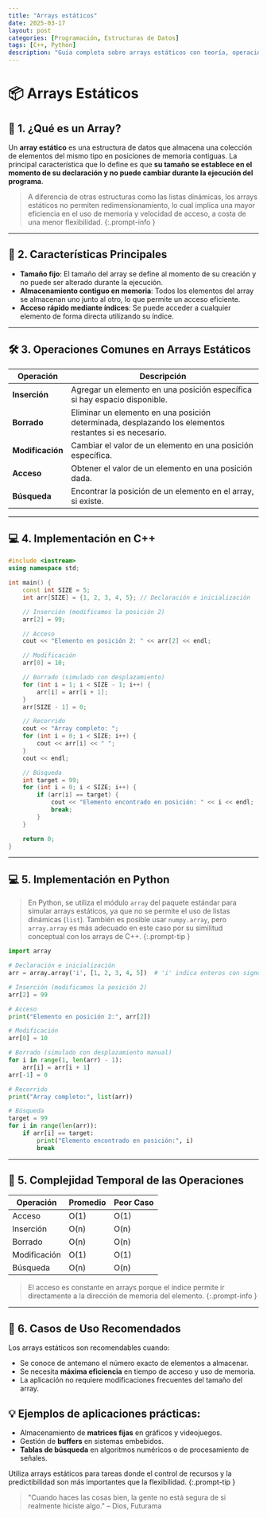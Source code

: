 ```yaml
---
title: "Arrays estáticos"
date: 2025-03-17
layout: post
categories: [Programación, Estructuras de Datos]
tags: [C++, Python]
description: "Guía completa sobre arrays estáticos con teoría, operaciones y ejemplos en C++ y Python."
---
```


# 📦 Arrays Estáticos

## 📘 1. ¿Qué es un Array?

Un **array estático** es una estructura de datos que almacena una colección de elementos del mismo tipo en posiciones de memoria contiguas. La principal característica que lo define es que **su tamaño se establece en el momento de su declaración y no puede cambiar durante la ejecución del programa**.

> A diferencia de otras estructuras como las listas dinámicas, los arrays estáticos no permiten redimensionamiento, lo cual implica una mayor eficiencia en el uso de memoria y velocidad de acceso, a costa de una menor flexibilidad.
{:.prompt-info }

---

## 🧩 2. Características Principales

- **Tamaño fijo**: El tamaño del array se define al momento de su creación y no puede ser alterado durante la ejecución.
- **Almacenamiento contiguo en memoria**: Todos los elementos del array se almacenan uno junto al otro, lo que permite un acceso eficiente.
- **Acceso rápido mediante índices**: Se puede acceder a cualquier elemento de forma directa utilizando su índice.

---

## 🛠️ 3. Operaciones Comunes en Arrays Estáticos

| **Operación**    | **Descripción**                                                                                        |
| ---------------- | ------------------------------------------------------------------------------------------------------ |
| **Inserción**    | Agregar un elemento en una posición específica si hay espacio disponible.                              |
| **Borrado**      | Eliminar un elemento en una posición determinada, desplazando los elementos restantes si es necesario. |
| **Modificación** | Cambiar el valor de un elemento en una posición específica.                                            |
| **Acceso**       | Obtener el valor de un elemento en una posición dada.                                                  |
| **Búsqueda**     | Encontrar la posición de un elemento en el array, si existe.                                           |

---

## 💻 4. Implementación en C++

```cpp
#include <iostream>
using namespace std;

int main() {
    const int SIZE = 5;
    int arr[SIZE] = {1, 2, 3, 4, 5}; // Declaración e inicialización

    // Inserción (modificamos la posición 2)
    arr[2] = 99;

    // Acceso
    cout << "Elemento en posición 2: " << arr[2] << endl;

    // Modificación
    arr[0] = 10;

    // Borrado (simulado con desplazamiento)
    for (int i = 1; i < SIZE - 1; i++) {
        arr[i] = arr[i + 1];
    }
    arr[SIZE - 1] = 0;

    // Recorrido
    cout << "Array completo: ";
    for (int i = 0; i < SIZE; i++) {
        cout << arr[i] << " ";
    }
    cout << endl;

    // Búsqueda
    int target = 99;
    for (int i = 0; i < SIZE; i++) {
        if (arr[i] == target) {
            cout << "Elemento encontrado en posición: " << i << endl;
            break;
        }
    }

    return 0;
}
```
---

## 💻 5. Implementación en Python

> En Python, se utiliza el módulo `array` del paquete estándar para simular arrays estáticos, ya que no se permite el uso de listas dinámicas (`list`). También es posible usar `numpy.array`, pero `array.array` es más adecuado en este caso por su similitud conceptual con los arrays de C++.
{:.prompt-tip }

```py
import array

# Declaración e inicialización
arr = array.array('i', [1, 2, 3, 4, 5])  # 'i' indica enteros con signo

# Inserción (modificamos la posición 2)
arr[2] = 99

# Acceso
print("Elemento en posición 2:", arr[2])

# Modificación
arr[0] = 10

# Borrado (simulado con desplazamiento manual)
for i in range(1, len(arr) - 1):
    arr[i] = arr[i + 1]
arr[-1] = 0

# Recorrido
print("Array completo:", list(arr))

# Búsqueda
target = 99
for i in range(len(arr)):
    if arr[i] == target:
        print("Elemento encontrado en posición:", i)
        break
```
--- 

## 🧮 5. Complejidad Temporal de las Operaciones

| **Operación** | **Promedio** | **Peor Caso** |
| ------------- | ------------ | ------------- |
| Acceso        | O(1)         | O(1)          |
| Inserción     | O(n)         | O(n)          |
| Borrado       | O(n)         | O(n)          |
| Modificación  | O(1)         | O(1)          |
| Búsqueda      | O(n)         | O(n)          |

> El acceso es constante en arrays porque el índice permite ir directamente a la dirección de memoria del elemento.
{:.prompt-info }

---

## 🚀 6. Casos de Uso Recomendados

Los arrays estáticos son recomendables cuando:

- Se conoce de antemano el número exacto de elementos a almacenar.
- Se necesita **máxima eficiencia** en tiempo de acceso y uso de memoria.
- La aplicación no requiere modificaciones frecuentes del tamaño del array.

## 💡 Ejemplos de aplicaciones prácticas:

- Almacenamiento de **matrices fijas** en gráficos y videojuegos.
- Gestión de **buffers** en sistemas embebidos.
- **Tablas de búsqueda** en algoritmos numéricos o de procesamiento de señales.

Utiliza arrays estáticos para tareas donde el control de recursos y la predictibilidad son más importantes que la flexibilidad.
{:.prompt-tip }

<!-- Añadir la comparativa final con el resto de Estructuras -->

> "Cuando haces las cosas bien, la gente no está segura de si realmente hiciste algo." – Dios, Futurama